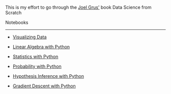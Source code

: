This is my effort to go through the [Joel Grus'](http://joelgrus.com/) book Data Science from Scratch



Notebooks
_____________

* [Visualizing Data](http://nbviewer.ipython.org/urls/raw.github.com/jgerardsimcock/ds_from_scratch/master/notebooks/Visualizing%20Data.ipynb)

* [Linear Algebra with Python](http://nbviewer.ipython.org/urls/raw.github.com/jgerardsimcock/ds_from_scratch/master/notebooks/Linear%20Algebra.ipynb)

* [Statistics with Python](http://nbviewer.ipython.org/urls/raw.github.com/jgerardsimcock/ds_from_scratch/master/notebooks/Statistics.ipynb)

* [Probability with Python](http://nbviewer.ipython.org/urls/raw.github.com/jgerardsimcock/ds_from_scratch/master/notebooks/Probability.ipynb)

* [Hypothesis Inference with Python](http://nbviewer.ipython.org/urls/raw.github.com/jgerardsimcock/ds_from_scratch/master/notebooks/HypothesisInference.ipynb)

* [Gradient Descent with Python](http://nbviewer.ipython.org/urls/raw.github.com/jgerardsimcock/ds_from_scratch/master/notebooks/GradientDescent.ipynb)